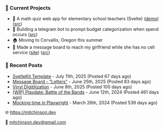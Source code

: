 ### 📌 Current Projects
- 📝 A math quiz web app for elementary school teachers (Svelte) ([demo](https://quiz-staging.mitchinson.dev/)) ([src](https://github.com/bmitchinson/budget-entry))
- 💸 Building a telegram bot to prompt budget categorization when spend occurs ([src](https://github.com/bmitchinson/sms-accountant))
- 🏠 Moving to Corvallis, Oregon this summer
- 💌 Made a message board to reach my girlfriend while she has no cell service ([site](https://letters.mitchinson.dev/)) ([src](https://github.com/bmitchinson/letters))

### 📝 Recent Posts

- [SvelteKit Template](https://blog.mitchinson.dev/sveltekit-template) - July 11th, 2025 (Posted 67 days ago)
- [Message Board - “Letters”](https://blog.mitchinson.dev/letters) - June 25th, 2025 (Posted 83 days ago)
- [Vinyl Digitilization](https://blog.mitchinson.dev/vinyl) - June 8th, 2025 (Posted 100 days ago)
- [(WIP) Playdate: Battle of the Bands](https://blog.mitchinson.dev/playdate-dev-one) - June 12th, 2024 (Posted 461 days ago)
- [Mocking time in Playwright](https://blog.mitchinson.dev/playwright-mock-time) - March 26th, 2024 (Posted 539 days ago)

🌐 https://mitchinson.dev

💌 mitchinson.dev@gmail.com